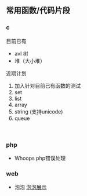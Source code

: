 ## 常用函数/代码片段

### c

目前已有

- avl 树
- 堆（大小堆）

近期计划

1. 加入针对目前已有函数的测试
2. set
3. list
4. array
5. string (支持unicode)
6. queue

<br/>

### php

- Whoops php错误处理

### web

- 泡泡 [泡泡展示](https://www.dingjingmaster.top/usr/uploads/demo/js/paopao.html)